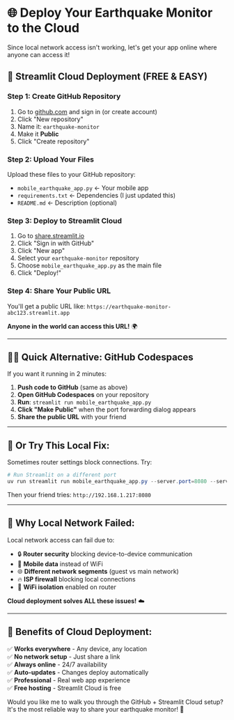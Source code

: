 # 🌐 Deploy Your Earthquake Monitor to the Cloud

Since local network access isn't working, let's get your app online where anyone can access it!

## 🚀 **Streamlit Cloud Deployment (FREE & EASY)**

### **Step 1: Create GitHub Repository**
1. Go to [github.com](https://github.com) and sign in (or create account)
2. Click "New repository"
3. Name it: `earthquake-monitor`
4. Make it **Public**
5. Click "Create repository"

### **Step 2: Upload Your Files**
Upload these files to your GitHub repository:
- `mobile_earthquake_app.py` ← Your mobile app
- `requirements.txt` ← Dependencies (I just updated this)
- `README.md` ← Description (optional)

### **Step 3: Deploy to Streamlit Cloud**
1. Go to [share.streamlit.io](https://share.streamlit.io)
2. Click "Sign in with GitHub"
3. Click "New app"
4. Select your `earthquake-monitor` repository
5. Choose `mobile_earthquake_app.py` as the main file
6. Click "Deploy!"

### **Step 4: Share Your Public URL**
You'll get a public URL like:
`https://earthquake-monitor-abc123.streamlit.app`

**Anyone in the world can access this URL!** 🌍

---

## 🏃‍♂️ **Quick Alternative: GitHub Codespaces**

If you want it running in 2 minutes:

1. **Push code to GitHub** (same as above)
2. **Open GitHub Codespaces** on your repository
3. **Run**: `streamlit run mobile_earthquake_app.py`
4. **Click "Make Public"** when the port forwarding dialog appears
5. **Share the public URL** with your friend

---

## 📱 **Or Try This Local Fix:**

Sometimes router settings block connections. Try:

```powershell
# Run Streamlit on a different port
uv run streamlit run mobile_earthquake_app.py --server.port=8080 --server.address=0.0.0.0
```

Then your friend tries: `http://192.168.1.217:8080`

---

## 🎯 **Why Local Network Failed:**

Local network access can fail due to:
- 🔒 **Router security** blocking device-to-device communication
- 📱 **Mobile data** instead of WiFi
- 🌐 **Different network segments** (guest vs main network)
- 🔥 **ISP firewall** blocking local connections
- 📡 **WiFi isolation** enabled on router

**Cloud deployment solves ALL these issues!** ☁️

---

## 🌟 **Benefits of Cloud Deployment:**

✅ **Works everywhere** - Any device, any location  
✅ **No network setup** - Just share a link  
✅ **Always online** - 24/7 availability  
✅ **Auto-updates** - Changes deploy automatically  
✅ **Professional** - Real web app experience  
✅ **Free hosting** - Streamlit Cloud is free  

Would you like me to walk you through the GitHub + Streamlit Cloud setup? It's the most reliable way to share your earthquake monitor! 🚀